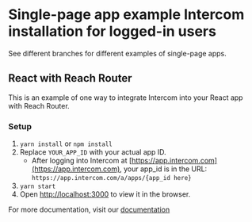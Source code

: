 # Single-page app example Intercom installation for logged-in users

See different branches for different examples of single-page apps.

## React with Reach Router

This is an example of one way to integrate Intercom into your React app with Reach Router.

### Setup

1. `yarn install` or `npm install`
1. Replace `YOUR_APP_ID` with your actual app ID.
   - After logging into Intercom at [https://app.intercom.com](https://app.intercom.com), your app_id is in the URL: `https://app.intercom.com/a/apps/{app_id here}`
1. `yarn start`
1. Open [http://localhost:3000](http://localhost:3000) to view it in the browser.

For more documentation, visit our [documentation](https://developers.intercom.com/installing-intercom/docs/basic-javascript#section-single-page-app)
